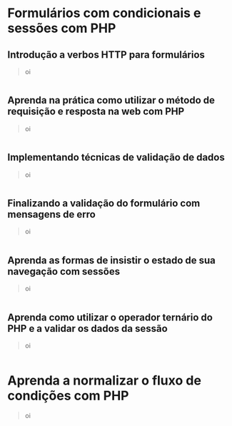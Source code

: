 # Formulários com condicionais e sessões com PHP

## Introdução a verbos HTTP para formulários

> oi

```js

```

## Aprenda na prática como utilizar o método de requisição e resposta na web com PHP

> oi

```js

```

## Implementando técnicas de validação de dados

> oi

```js

```

## Finalizando a validação do formulário com mensagens de erro

> oi

```js

```

## Aprenda as formas de insistir o estado de sua navegação com sessões

> oi

```js

```

## Aprenda como utilizar o operador ternário do PHP e a validar os dados da sessão

> oi

```js

```

# Aprenda a normalizar o fluxo de condições com PHP

> oi

```js

```









